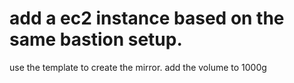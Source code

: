 # add a ec2 instance based on the same bastion setup.
use the template to create the mirror.
add the volume to 1000g
